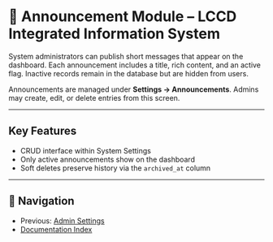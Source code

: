 # 📢 Announcement Module – LCCD Integrated Information System

System administrators can publish short messages that appear on the dashboard. Each announcement includes a title, rich content, and an active flag. Inactive records remain in the database but are hidden from users.

Announcements are managed under **Settings → Announcements**. Admins may create, edit, or delete entries from this screen.

---

## Key Features
- CRUD interface within System Settings
- Only active announcements show on the dashboard
- Soft deletes preserve history via the `archived_at` column

---

## 🚀 Navigation
- Previous: [Admin Settings](admin-settings.md)
- [Documentation Index](README.md)
